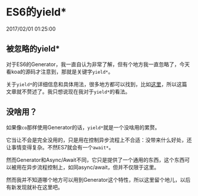 # ES6的yield*
2017/02/01 01:25:00


## 被忽略的yield*

对于ES6的Generator，我一直自认为非常了解，但有个地方我一直忽略了，今天看koa的源码才注意到，那就是关键字`yield*`。

关于`yield*`的详细信息和具体用法，很多地方都可以找到，比如[这里][mdn]，所以这篇文章就不赘述了。我只想说现在我对于`yield*`的看法。


## 没啥用？

如果像`co`那样使用Generator的话，`yield*`就是一个没啥用的累赘。

它当让不会是完全没用的，只是用在控制异步流程上不合适：没带来什么好处，还让事情变得复杂。不然ES7就会有一个`await*`。

然而Generator和Async/Await不同，它只是提供了一个通用的东西，这个东西可以被用在异步流程控制上，如同async/await，但并不仅限于这里。

然而我并不知道哪个地方可以用到Generator这个特性，所以这里留个地儿，以后有新发现就补在这里吧。


[mdn]: https://developer.mozilla.org/en-US/docs/Web/JavaScript/Reference/Operators/yield*

